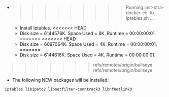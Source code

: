 * >>>>>>>>> Running inst-xtra-docker-ce-fix-iptables.sh ...
  * Install iptables.
<<<<<<< HEAD
  * Disk size = 6144576K. Space Used = 8K. Runtime = 00:00:00:01.
=======
<<<<<<< HEAD
  * Disk size = 6097064K. Space Used = 4K. Runtime = 00:00:00:01.
=======
  * Disk size = 6144616K. Space Used = 4K. Runtime = 00:00:00:01.
>>>>>>> refs/remotes/origin/bullseye
>>>>>>> refs/remotes/origin/bullseye
  * The following NEW packages will be installed:
  ```bash
iptables libip6tc2 libnetfilter-conntrack3 libnfnetlink0
  ```
